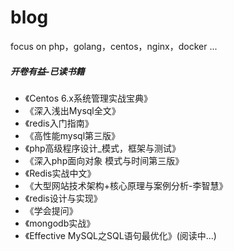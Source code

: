 # blog

focus on php，golang，centos，nginx，docker ...

##### 开卷有益-已读书籍

 - 《Centos 6.x系统管理实战宝典》
 - 《深入浅出Mysql全文》
 - 《redis入门指南》
 - 《高性能mysql第三版》
 - 《php高级程序设计_模式，框架与测试》
 - 《深入php面向对象 模式与时间第三版》
 - 《Redis实战中文》
 - 《大型网站技术架构+核心原理与案例分析-李智慧》
 - 《redis设计与实现》
 - 《学会提问》
 - 《mongodb实战》
 - 《Effective MySQL之SQL语句最优化》(阅读中...)
